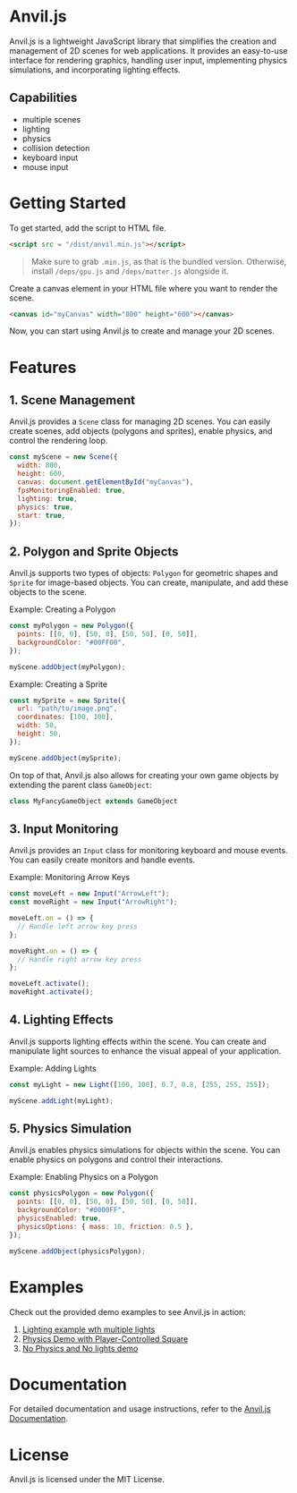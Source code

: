 # Anvil.js

Anvil.js is a lightweight JavaScript library that simplifies the creation and management of 2D scenes for web applications. It provides an easy-to-use interface for rendering graphics, handling user input, implementing physics simulations, and incorporating lighting effects.

## Capabilities
- multiple scenes
- lighting
- physics
- collision detection
- keyboard input
- mouse input

# Getting Started


To get started, add the script to HTML file.
```html
<script src = "/dist/anvil.min.js"></script>
```

> Make sure to grab `.min.js`, as that is the bundled version. Otherwise, install `/deps/gpu.js` and `/deps/matter.js` alongside it.

Create a canvas element in your HTML file where you want to render the scene.

```html
<canvas id="myCanvas" width="800" height="600"></canvas>
```


Now, you can start using Anvil.js to create and manage your 2D scenes.

# Features

## 1. Scene Management

Anvil.js provides a `Scene` class for managing 2D scenes. You can easily create scenes, add objects (polygons and sprites), enable physics, and control the rendering loop.

```js
const myScene = new Scene({
  width: 800,
  height: 600,
  canvas: document.getElementById("myCanvas"),
  fpsMonitoringEnabled: true,
  lighting: true,
  physics: true,
  start: true,
});
```

## 2. Polygon and Sprite Objects
Anvil.js supports two types of objects: `Polygon` for geometric shapes and `Sprite` for image-based objects. You can create, manipulate, and add these objects to the scene.

Example: Creating a Polygon
```js
const myPolygon = new Polygon({
  points: [[0, 0], [50, 0], [50, 50], [0, 50]],
  backgroundColor: "#00FF00",
});

myScene.addObject(myPolygon);
```

Example: Creating a Sprite
```js
const mySprite = new Sprite({
  url: "path/to/image.png",
  coordinates: [100, 100],
  width: 50,
  height: 50,
});

myScene.addObject(mySprite);
```

On top of that, Anvil.js also allows for creating your own game objects by extending the parent class `GameObject`:

```js
class MyFancyGameObject extends GameObject
```

## 3. Input Monitoring
Anvil.js provides an `Input` class for monitoring keyboard and mouse events. You can easily create monitors and handle events.

Example: Monitoring Arrow Keys
```js
const moveLeft = new Input("ArrowLeft");
const moveRight = new Input("ArrowRight");

moveLeft.on = () => {
  // Handle left arrow key press
};

moveRight.on = () => {
  // Handle right arrow key press
};

moveLeft.activate();
moveRight.activate();
```

## 4. Lighting Effects
Anvil.js supports lighting effects within the scene. You can create and manipulate light sources to enhance the visual appeal of your application.

Example: Adding Lights
```js
const myLight = new Light([100, 100], 0.7, 0.8, [255, 255, 255]);

myScene.addLight(myLight);
```

## 5. Physics Simulation
Anvil.js enables physics simulations for objects within the scene. You can enable physics on polygons and control their interactions.

Example: Enabling Physics on a Polygon
```js
const physicsPolygon = new Polygon({
  points: [[0, 0], [50, 0], [50, 50], [0, 50]],
  backgroundColor: "#0000FF",
  physicsEnabled: true,
  physicsOptions: { mass: 10, friction: 0.5 },
});

myScene.addObject(physicsPolygon);
```

# Examples

Check out the provided demo examples to see Anvil.js in action:

1. [Lighting example wth multiple lights](/demos/demo1.html)
2. [Physics Demo with Player-Controlled Square](/demos/demo2.html)
3. [No Physics and No lights demo](/demos/demo3.html)

# Documentation

For detailed documentation and usage instructions, refer to the [Anvil.js Documentation](https://github.com/sojs-coder/Anvil/wiki).

# License

Anvil.js is licensed under the MIT License.
